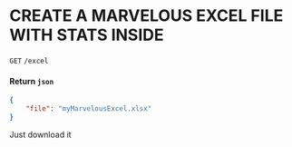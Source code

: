 # CREATE A MARVELOUS EXCEL FILE WITH STATS INSIDE
`GET` `/excel`
#### Return `json`
```json
{
    "file": "myMarvelousExcel.xlsx"
}
```

Just download it
